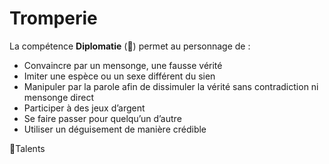 # Tromperie

La compétence **Diplomatie** (🚧) permet au personnage de :

- Convaincre par un mensonge, une fausse vérité
- Imiter une espèce ou un sexe différent du sien
- Manipuler par la parole afin de dissimuler la vérité sans contradiction ni mensonge direct
- Participer à des jeux d’argent
- Se faire passer pour quelqu’un d’autre
- Utiliser un déguisement de manière crédible

🚧Talents
